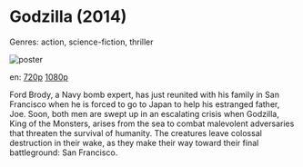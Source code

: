 # Godzilla (2014)

Genres: action, science-fiction, thriller

![poster](http://image.tmdb.org/t/p/w500/szVwkB4H5yyOJBVuQ432b9boO0N.jpg)

en:
  [720p](magnet:?xt=urn:btih:FA5A27F936BB504860A1AC8238F91034A81CE71C&tr=udp://glotorrents.pw:6969/announce&tr=udp://tracker.opentrackr.org:1337/announce&tr=udp://torrent.gresille.org:80/announce&tr=udp://tracker.openbittorrent.com:80&tr=udp://tracker.coppersurfer.tk:6969&tr=udp://tracker.leechers-paradise.org:6969&tr=udp://p4p.arenabg.ch:1337&tr=udp://tracker.internetwarriors.net:1337)
  [1080p](magnet:?xt=urn:btih:70F05DA4F10DFC028D1FF455D520C0A2D7121B57&tr=udp://glotorrents.pw:6969/announce&tr=udp://tracker.opentrackr.org:1337/announce&tr=udp://torrent.gresille.org:80/announce&tr=udp://tracker.openbittorrent.com:80&tr=udp://tracker.coppersurfer.tk:6969&tr=udp://tracker.leechers-paradise.org:6969&tr=udp://p4p.arenabg.ch:1337&tr=udp://tracker.internetwarriors.net:1337)
  


Ford Brody, a Navy bomb expert, has just reunited with his family in San Francisco when he is forced to go to Japan to help his estranged father, Joe. Soon, both men are swept up in an escalating crisis when Godzilla, King of the Monsters, arises from the sea to combat malevolent adversaries that threaten the survival of humanity. The creatures leave colossal destruction in their wake, as they make their way toward their final battleground: San Francisco.